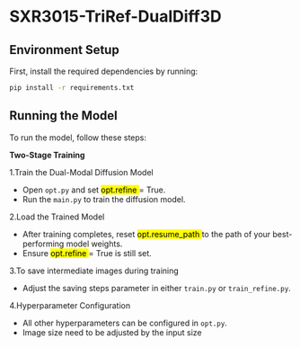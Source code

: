 # SXR3015-TriRef-DualDiff3D
## Environment Setup

First, install the required dependencies by running:

```bash
pip install -r requirements.txt
```

## Running the Model
To run the model, follow these steps:

**Two-Stage Training**

1.Train the Dual-Modal Diffusion Model

 * Open `opt.py` and set <mark> opt.refine </mark>  = True.
 * Run the ` main.py ` to train the diffusion model.
   
2.Load the Trained Model

* After training completes, reset <mark> opt.resume_path </mark>  to the path of your best-performing model weights.
* Ensure <mark> opt.refine </mark>  = True is still set.


3.To save intermediate images during training
* Adjust the saving steps parameter in either ` train.py ` or ` train_refine.py `.

4.Hyperparameter Configuration

* All other hyperparameters can be configured in ` opt.py `.
* Image size need to be adjusted by the input size
